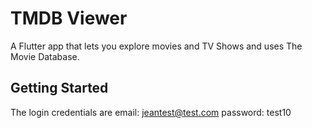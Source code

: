 # TMDB Viewer

A Flutter app that lets you explore movies and TV Shows and uses The Movie Database.

## Getting Started

The login credentials are 
email: jeantest@test.com
password: test10
